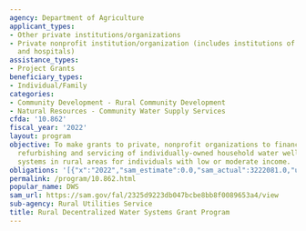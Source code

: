```yaml
---
agency: Department of Agriculture
applicant_types:
- Other private institutions/organizations
- Private nonprofit institution/organization (includes institutions of higher education
  and hospitals)
assistance_types:
- Project Grants
beneficiary_types:
- Individual/Family
categories:
- Community Development - Rural Community Development
- Natural Resources - Community Water Supply Services
cfda: '10.862'
fiscal_year: '2022'
layout: program
objective: To make grants to private, nonprofit organizations to finance the construction,
  refurbishing and servicing of individually-owned household water well and/or wastewater
  systems in rural areas for individuals with low or moderate income.
obligations: '[{"x":"2022","sam_estimate":0.0,"sam_actual":3222081.0,"usa_spending_actual":3222081.0},{"x":"2023","sam_estimate":9219103.0,"sam_actual":0.0,"usa_spending_actual":0.0},{"x":"2024","sam_estimate":5000000.0,"sam_actual":0.0,"usa_spending_actual":0.0}]'
permalink: /program/10.862.html
popular_name: DWS
sam_url: https://sam.gov/fal/2325d9223db047bcbe8bb8f0089653a4/view
sub-agency: Rural Utilities Service
title: Rural Decentralized Water Systems Grant Program
---
```


